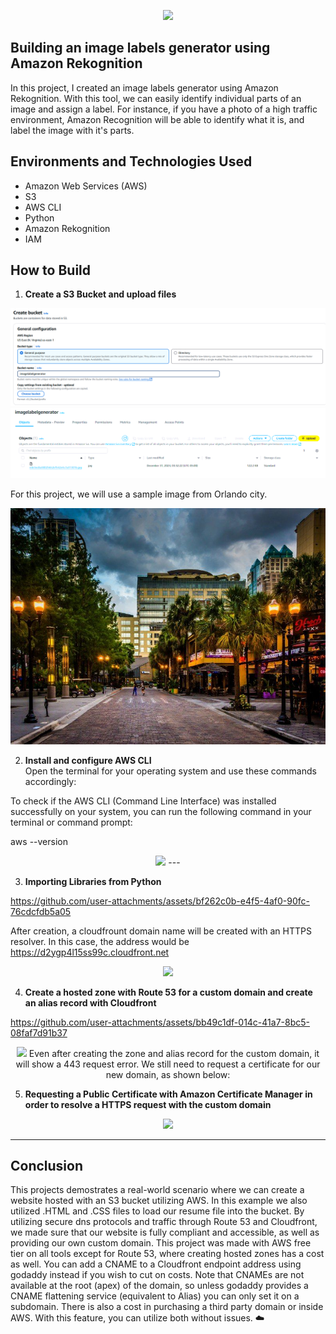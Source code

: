 <p align="center">
  <img src="https://i.imgur.com/OKDE67x.png" 
</p>
  
##  Building an image labels generator using Amazon Rekognition

In this project, I created an image labels generator using Amazon Rekognition. With this tool, we can easily identify individual parts of an image and assign a label. For instance, if you have a photo of a high traffic environment, Amazon Recognition will be able to identify what it is, and label the image with it's parts.


<h2>Environments and Technologies Used</h2>

  - Amazon Web Services (AWS)
  - S3 
  - AWS CLI
  - Python
  - Amazon Rekognition
  - IAM
  
  
<h2>How to Build</h2>

1. **Create a S3 Bucket and upload files**  

![image](/assets/image1.png)
![image](/assets/image2.png)

For this project, we will use a sample image from Orlando city.

![image](/assets/image3.png)

2. **Install and configure AWS CLI**  
Open the terminal for your operating system and use these commands accordingly:

To check if the AWS CLI (Command Line Interface) was installed successfully on your system, you can run the following command in your terminal or command prompt:

aws --version


<p align="center">
  <img src="https://i.imgur.com/OKDE67x.png" 
</p>
---

3. **Importing Libraries from Python**
   

https://github.com/user-attachments/assets/bf262c0b-e4f5-4af0-90fc-76cdcfdb5a05



After creation, a cloudfrount domain name will be created with an HTTPS resolver. In this case, the address would be https://d2ygp4l15ss99c.cloudfront.net

<p align="center">
  <img src="https://i.imgur.com/OKDE67x.png" 
</p>

4. **Create a hosted zone with Route 53 for a custom domain and create an alias record with Cloudfront**


https://github.com/user-attachments/assets/bb49c1df-014c-41a7-8bc5-08faf7d91b37

<p align="center">
  <img src="https://i.imgur.com/OKDE67x.png" 
</p>
Even after creating the zone and alias record for the custom domain, it will show a 443 request error. We still need to request a certificate for our new  domain, as shown below:

5. **Requesting a  Public Certificate with Amazon Certificate Manager in order to resolve a HTTPS request with the custom domain**

<p align="center">
  <img src="https://i.imgur.com/OKDE67x.png" 
</p>


 ---

<h2>Conclusion</h2>
This projects demostrates a real-world scenario where we can create a website hosted with an S3 bucket utilizing AWS. In this example we also utilized .HTML and .CSS files to load our resume file into the bucket. By utilizing secure dns protocols and traffic through Route 53 and Cloudfront, we made sure that our website is fully compliant and accessible, as well as providing our own custom domain. This project was made with AWS free tier on all tools except for Route 53, where creating hosted zones has a cost as well. You can add a CNAME to a Cloudfront endpoint address using godaddy instead if you wish to cut on costs. Note that CNAMEs are not available at the root (apex) of the domain, so unless godaddy provides a CNAME flattening service (equivalent to Alias) you can only set it on a subdomain. There is also a cost in purchasing a third party domain or inside AWS. With this feature, you can utilize both without issues.
☁️
